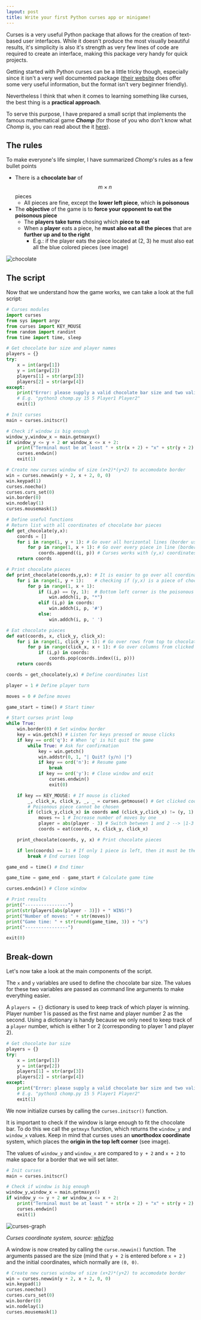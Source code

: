 ```yaml
---
layout: post
title: Write your first Python curses app or minigame!
---
```


Curses is a very useful Python package that allows for the creation of text-based user interfaces. While it doesn't produce the most visually beautiful results, it's simplicity is also it's strength as very few lines of code are required to create an interface, making this package very handy for quick projects.

Getting started with Python curses can be a little tricky though, especially since it isn't a very well documented package  (<a href="https://docs.python.org/3/howto/curses.html">their website</a> does offer some very useful information, but the format isn't very beginner friendly).

Nevertheless I think that when it comes to learning something like curses, the best thing is a **practical approach**.

To serve this purpose, I have prepared a small script that implements the famous mathematical game ***Chomp*** (for those of you who don't know what *Chomp* is, you can read about the it <a href="https://en.wikipedia.org/wiki/Chomp">here</a>).

## The rules

To make everyone's life simpler, I have summarized *Chomp*'s rules as a few bullet points

* There is a **chocolate bar** of $$m\times n$$ pieces
  * All pieces are fine, except the **lower left piece**, which **is poisonous** 
* The **objective** of the game is to **force your opponent to eat the poisonous piece**
  * The **players take turns** chosing which **piece to eat** 
  * When a **player** eats a piece, he **must also eat all the pieces** that are **further up and to the right**
    * E.g.: if the player eats the piece located at (2, 3) he must also eat all the blue colored pieces (see image)

![chocolate](/Users/marcel/Documents/GitHub/MarcelFerrari.github.io/images/posts/2019-6-3-Write-your-first-curses-python-minigame-or-app/chocolate.png)

## The script

Now that we understand how the game works, we can take a look at the full script:

```python
# Curses modules
import curses
from sys import argv
from curses import KEY_MOUSE
from random import randint
from time import time, sleep

# Get chocolate bar size and player names
players = {}
try:
    x = int(argv[1])
    y = int(argv[2])
    players[1] = str(argv[3])
    players[2] = str(argv[4])
except:
    print("Error: please supply a valid chocolate bar size and two valid player names.") 
    # E.g. "python3 chomp.py 15 5 Player1 Player2"
    exit(1)

# Init curses
main = curses.initscr()

# Check if window is big enough
window_y,window_x = main.getmaxyx()
if window_y <= y + 2 or window_x <= x + 2:
    print("Terminal must be at least " + str(x + 2) + "x" + str(y + 2) + ".")
    curses.endwin()
    exit(1)

# Create new curses window of size (x+2)*(y+2) to accomodate border
win = curses.newwin(y + 2, x + 2, 0, 0)
win.keypad(1)
curses.noecho()
curses.curs_set(0)
win.border(0)
win.nodelay(1)
curses.mousemask(1)

# Define useful functions
# Return list with all coordinates of chocolate bar pieces
def get_chocolate(y,x):
    coords = []
    for i in range(1, y + 1): # Go over all horizontal lines (border uses y = 0)
        for p in range(1, x + 1): # Go over every piece in line (border uses x = 0)
            coords.append((i, p)) # Curses works with (y,x) coordinates system
    return coords

# Print chocolate pieces
def print_chocolate(coords,y,x): # It is easier to go over all coordinates
    for i in range(1, y + 1):    # checking if (y,x) is a piece of chocolate
        for p in range(1, x + 1):
            if (i,p) == (y, 1):  # Bottom left corner is the poisonous piece
                win.addch(i, p, "*")
            elif (i,p) in coords:
                win.addch(i, p, '#')
            else:
                win.addch(i, p, ' ')

# Eat chocolate pieces
def eat(coords, x, click_y, click_x):
    for i in range(1, click_y + 1): # Go over rows from top to chocolate piece included (+1)
        for p in range(click_x, x + 1): # Go over columns from clicked point to right edge
            if (i,p) in coords:
                coords.pop(coords.index((i, p)))
    return coords

coords = get_chocolate(y,x) # Define coordinates list

player = 1 # Define player turn

moves = 0 # Define moves

game_start = time() # Start timer

# Start curses print loop
while True:
    win.border(0) # Set window border
    key = win.getch() # Listen for keys pressed or mouse clicks
    if key == ord('q'): # When 'q' is hit quit the game
        while True: # Ask for confirmation
            key = win.getch()
            win.addstr(0, 1, "| Quit? (y/n) |")
            if key == ord('n'): # Resume game
                break
            if key == ord('y'): # Close window and exit
                curses.endwin()
                exit(0)

    if key == KEY_MOUSE: # If mouse is clicked
        _, click_x, click_y, _, _ = curses.getmouse() # Get clicked coordinates
        # Poisonous piece cannot be chosen
        if (click_y,click_x) in coords and (click_y,click_x) != (y, 1):
            moves += 1 # Increase number of moves by one
            player = abs(player - 3) # Switch between 1 and 2 --> |1-3|=2 and |2-3|=1
            coords = eat(coords, x, click_y, click_x)

    print_chocolate(coords, y, x) # Print chocolate pieces

    if len(coords) == 1: # If only 1 piece is left, then it must be the poisonous one
        break # End curses loop

game_end = time() # End timer

game_time = game_end - game_start # Calculate game time

curses.endwin() # Close window

# Print results
print("----------------")
print(str(players[abs(player - 3)]) + " WINS!")
print("Number of moves: " + str(moves))
print("Game time: " + str(round(game_time, 3)) + "s")
print("----------------")

exit(0)

```



## Break-down

Let's now take a look at the main components of the script.

The `x` and `y` variables are used to define the chocolate bar size. The values for these two variables are passed as command line arguments to make everything easier.

A `players = {}` dictionary is used to keep track of which player is winning. Player number 1 is passed as the first name and player number 2 as the second. Using a dictionary is handy because we only need to keep track of a `player` number, which is either 1 or 2 (corresponding to player 1 and player 2).

```python
# Get chocolate bar size
players = {}
try:
    x = int(argv[1])
    y = int(argv[2])
    players[1] = str(argv[3])
    players[2] = str(argv[4])
except:
    print("Error: please supply a valid chocolate bar size and two valid player names.") 
    # E.g. "python3 chomp.py 15 5 Player1 Player2"
    exit(1)
```



We now initialize curses by calling the `curses.initscr()` function.

It is important to check if the window is large enough to fit the chocolate bar. To do this we call the `getmxyx` function, which returns the `window_y` and `window_x` values. Keep in mind that curses uses an **unorthodox coordinate** system, which places the **origin in the top left corner** (see image).

The values of `window_y` and `window_x` are compared to `y + 2` and `x + 2` to make space for a border that we will set later.

```python
# Init curses
main = curses.initscr()

# Check if window is big enough
window_y,window_x = main.getmaxyx()
if window_y <= y + 2 or window_x <= x + 2:
    print("Terminal must be at least " + str(x + 2) + "x" + str(y + 2) + ".")
    curses.endwin()
    exit(1)
```

![curses-graph](/Users/marcel/Documents/GitHub/MarcelFerrari.github.io/images/posts/2019-6-3-Write-your-first-curses-python-minigame-or-app/curses-graph.png)

*Curses coordinate system, source: <a href="http://www.whiz.se/tag/curses.html">whizfoo</a>*



A window is now created by calling the `curse.newwin()` function. The arguments passed are the size (mind that `y + 2` is entered before `x + 2` ) and the initial coordinates, which normally are `(0, 0)`.

```python
# Create new curses window of size (x+2)*(y+2) to accomodate border
win = curses.newwin(y + 2, x + 2, 0, 0)
win.keypad(1)
curses.noecho()
curses.curs_set(0)
win.border(0)
win.nodelay(1)
curses.mousemask(1)
```

